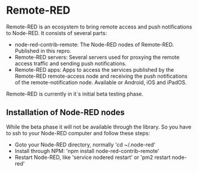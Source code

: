 # Remote-RED

Remote-RED is an ecosystem to bring remote access and push notifications to Node-RED. It consists of several parts:
- node-red-contrib-remote: The Node-RED nodes of Remote-RED. Published in this repro.
- Remote-RED servers: Several servers used for proxying the remote access traffic and sending push notifications.
- Remote-RED apps: Apps to access the services published by the Remote-RED remote-access node and receiving the push notifications of the remote-notification node. Available or Android, iOS and iPadOS.

Remote-RED is currently in it´s initial beta testing phase.


## Installation of Node-RED nodes

While the beta phase it will not be available through the library. So you have to ssh to your Node-RED computer and follow these steps:
- Goto your Node-RED directory, normally 'cd ~/.node-red'
- Install through NPM: 'npm install node-red-contrib-remote'
- Restart Node-RED, like 'service nodered restart' or 'pm2 restart node-red'
